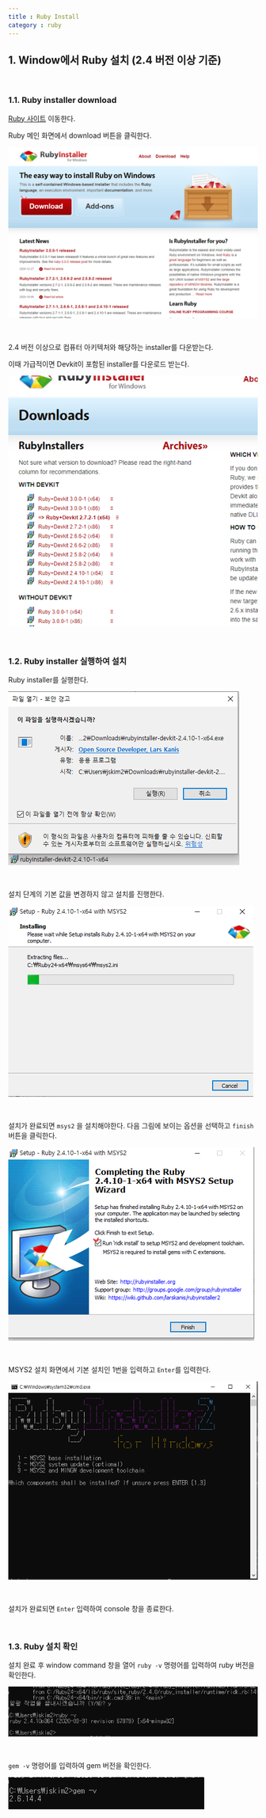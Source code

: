 ```yaml
---
title : Ruby Install
category : ruby
--- 
```


## 1. Window에서 Ruby 설치 (2.4 버전 이상 기준)

<br>

### 1.1. Ruby installer download

[Ruby 사이트](https://rubyinstaller.org/) 이동한다.

Ruby 메인 화면에서 download 버튼을 클릭한다.

![Ruby 사이트 다운로드 화면](/assets/images/develop/ruby-install-0.png)

<br>

2.4 버전 이상으로 컴퓨터 아키텍처와 해당하는 installer를 다운받는다.

이때 가급적이면 Devkit이 포함된 installer를 다운로드 받는다.

![Ruby installer download list](/assets/images/develop/ruby-install-1.png)

<br>

### 1.2. Ruby installer 실행하여 설치

Ruby installer를 실행한다.

![executed Ruby installer](/assets/images/develop/ruby-install-2.png)

<br>

설치 단계의 기본 값을 변경하지 않고 설치를 진행한다. 

![installing Ruby](/assets/images/develop/ruby-install-3.png)

<br>

설치가 완료되면 `msys2` 을 설치해야한다. 다음 그림에 보이는 옵션을 선택하고 `finish` 버튼을 클릭한다.

![installing Ruby](/assets/images/develop/ruby-install-4.png)

<br>

MSYS2 설치 화면에서 기본 설치인 1번을 입력하고 `Enter`를 입력한다.

![installing msys2](/assets/images/develop/ruby-install-5.png)

<br>

설치가 완료되면 `Enter` 입력하여 console 창을 종료한다.

<br>

### 1.3. Ruby 설치 확인

설치 완료 후 window command 창을 열어 `ruby -v` 명령어를 입력하여 ruby 버전을 확인한다. 

![cheking Ruby version](/assets/images/develop/ruby-install-6.png)

<br>

`gem -v` 명령어를 입력하여 gem 버전을 확인한다.

![cheking gem version](/assets/images/develop/ruby-install-7.png)

